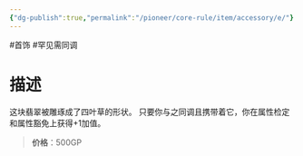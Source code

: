 ```yaml
---
{"dg-publish":true,"permalink":"/pioneer/core-rule/item/accessory/e/"}
---
```


#首饰 #罕见需同调 
# 描述
这块翡翠被雕琢成了四叶草的形状。
只要你与之同调且携带着它，你在属性检定和属性豁免上获得+1加值。

>**价格**：500GP